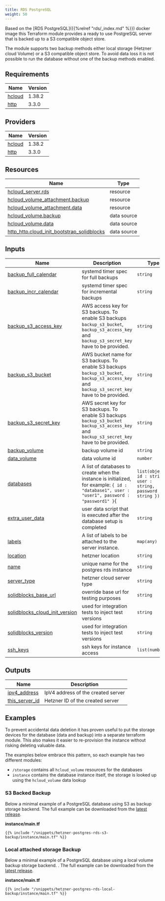 ```yaml
---
title: RDS PostgreSQL
weight: 50
---
```


Based on the [RDS PostgreSQL]({{%relref "rds/_index.md" %}}) docker image this Terraform module provides a
ready to use PostgreSQL server that is backed up to a S3 compatible object store.

The module supports two backup methods either local storage (Hetzner cloud Volume) or a S3 compatible object store. To
avoid data loss it is not possible to run the database without one of the backup methods enabled.

<!-- BEGIN_TF_DOCS -->
## Requirements

| Name | Version |
|------|---------|
| <a name="requirement_hcloud"></a> [hcloud](#requirement\_hcloud) | 1.38.2 |
| <a name="requirement_http"></a> [http](#requirement\_http) | 3.3.0 |

## Providers

| Name | Version |
|------|---------|
| <a name="provider_hcloud"></a> [hcloud](#provider\_hcloud) | 1.38.2 |
| <a name="provider_http"></a> [http](#provider\_http) | 3.3.0 |

## Resources

| Name | Type |
|------|------|
| [hcloud_server.rds](https://registry.terraform.io/providers/hetznercloud/hcloud/1.38.2/docs/resources/server) | resource |
| [hcloud_volume_attachment.backup](https://registry.terraform.io/providers/hetznercloud/hcloud/1.38.2/docs/resources/volume_attachment) | resource |
| [hcloud_volume_attachment.data](https://registry.terraform.io/providers/hetznercloud/hcloud/1.38.2/docs/resources/volume_attachment) | resource |
| [hcloud_volume.backup](https://registry.terraform.io/providers/hetznercloud/hcloud/1.38.2/docs/data-sources/volume) | data source |
| [hcloud_volume.data](https://registry.terraform.io/providers/hetznercloud/hcloud/1.38.2/docs/data-sources/volume) | data source |
| [http_http.cloud_init_bootstrap_solidblocks](https://registry.terraform.io/providers/hashicorp/http/3.3.0/docs/data-sources/http) | data source |

## Inputs

| Name | Description | Type | Default | Required |
|------|-------------|------|---------|:--------:|
| <a name="input_backup_full_calendar"></a> [backup\_full\_calendar](#input\_backup\_full\_calendar) | systemd timer spec for full backups | `string` | `"*-*-* 20:00:00"` | no |
| <a name="input_backup_incr_calendar"></a> [backup\_incr\_calendar](#input\_backup\_incr\_calendar) | systemd timer spec for incremental backups | `string` | `"*-*-* *:00:55"` | no |
| <a name="input_backup_s3_access_key"></a> [backup\_s3\_access\_key](#input\_backup\_s3\_access\_key) | AWS access key for S3 backups. To enable S3 backups `backup_s3_bucket`, `backup_s3_access_key` and `backup_s3_secret_key` have to be provided. | `string` | `null` | no |
| <a name="input_backup_s3_bucket"></a> [backup\_s3\_bucket](#input\_backup\_s3\_bucket) | AWS bucket name for S3 backups. To enable S3 backups `backup_s3_bucket`, `backup_s3_access_key` and `backup_s3_secret_key` have to be provided. | `string` | `null` | no |
| <a name="input_backup_s3_secret_key"></a> [backup\_s3\_secret\_key](#input\_backup\_s3\_secret\_key) | AWS secret key for S3 backups. To enable S3 backups `backup_s3_bucket` `backup_s3_access_key` and `backup_s3_secret_key` have to be provided. | `string` | `null` | no |
| <a name="input_backup_volume"></a> [backup\_volume](#input\_backup\_volume) | backup volume id | `string` | `0` | no |
| <a name="input_data_volume"></a> [data\_volume](#input\_data\_volume) | data volume id | `number` | n/a | yes |
| <a name="input_databases"></a> [databases](#input\_databases) | A list of databases to create when the instance is initialized, for example: `{ id : "database1", user : "user1", password : "password1" }`{ | `list(object({ id : string, user : string, password : string }))` | n/a | yes |
| <a name="input_extra_user_data"></a> [extra\_user\_data](#input\_extra\_user\_data) | user data script that is executed after the database setup is completed | `string` | `""` | no |
| <a name="input_labels"></a> [labels](#input\_labels) | A list of labels to be attached to the server instance. | `map(any)` | `{}` | no |
| <a name="input_location"></a> [location](#input\_location) | hetzner location | `string` | n/a | yes |
| <a name="input_name"></a> [name](#input\_name) | unique name for the postgres rds instance | `string` | n/a | yes |
| <a name="input_server_type"></a> [server\_type](#input\_server\_type) | hetzner cloud server type | `string` | `"cx11"` | no |
| <a name="input_solidblocks_base_url"></a> [solidblocks\_base\_url](#input\_solidblocks\_base\_url) | override base url for testing purposes | `string` | `"https://github.com"` | no |
| <a name="input_solidblocks_cloud_init_version"></a> [solidblocks\_cloud\_init\_version](#input\_solidblocks\_cloud\_init\_version) | used for integration tests to inject test versions | `string` | `"v0.0.93"` | no |
| <a name="input_solidblocks_version"></a> [solidblocks\_version](#input\_solidblocks\_version) | used for integration tests to inject test versions | `string` | `"v0.0.93"` | no |
| <a name="input_ssh_keys"></a> [ssh\_keys](#input\_ssh\_keys) | ssh keys for instance access | `list(number)` | n/a | yes |

## Outputs

| Name | Description |
|------|-------------|
| <a name="output_ipv4_address"></a> [ipv4\_address](#output\_ipv4\_address) | IpV4 address of the created server |
| <a name="output_this_server_id"></a> [this\_server\_id](#output\_this\_server\_id) | Hetzner ID of the created server |
<!-- END_TF_DOCS -->

## Examples

To prevent accidental data deletion it has proven useful to put the storage devices for the database (data and backup)
into a separate terraform module. This also makes it easier to re-provision the instance without risking deleting
valuable data.

The examples below embrace this pattern, so each example has two different modules:

* `/storage` contains all `hcloud_volume` resources for the databases
* `instance` contains the database instance itself, the storage is looked up using the `hcloud_volume` data lookup

### S3 Backed Backup

Below a minimal example of a PostgreSQL database using S3 as backup storage backend. The full example can be downloaded from the [latest release](https://github.com/pellepelster/solidblocks/releases/latest/).

**instance/main.tf**

```shell
{{% include "/snippets/hetzner-postgres-rds-s3-backup/instance/main.tf" %}}
```

### Local attached storage Backup

Below a minimal example of a PostgreSQL database using a local volume backup storage backend. . The full example can be downloaded from the [latest release](https://github.com/pellepelster/solidblocks/releases/latest/).

**instance/main.tf**

```shell
{{% include "/snippets/hetzner-postgres-rds-local-backup/instance/main.tf" %}}
```
